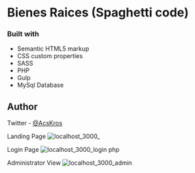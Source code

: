 # Bienes Raices (Spaghetti code)

### Built with
- Semantic HTML5 markup
- CSS custom properties
- SASS
- PHP
- Gulp
- MySql Database

## Author
Twitter - [@AcsKros](https://twitter.com/Krohz16)
 
Landing Page
![localhost_3000_](https://user-images.githubusercontent.com/90885563/200133745-617d6fe2-71e1-47cc-b730-2e62b5acaf5b.png)

Login Page
![localhost_3000_login php](https://user-images.githubusercontent.com/90885563/200133806-3506cda3-c40e-4f41-b16e-d791a61c837d.png)

Administrator View
![localhost_3000_admin](https://user-images.githubusercontent.com/90885563/200133832-9db0502d-3c1b-498c-957c-8f2d191550e9.png)
